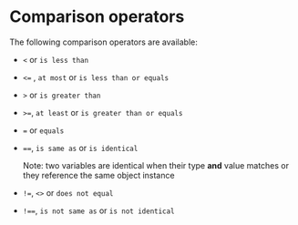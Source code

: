 Comparison operators
========

The following comparison operators are available:

 * `<` or `is less than`
 * `<=` , `at most` or `is less than or equals`
 * `>` or `is greater than`
 * `>=`, `at least` or `is greater than or equals`
 * `=` or `equals`
 * `==`, `is same as` or `is identical`

     Note: two variables are identical when their type **and** value matches or they reference the same object instance

 * `!=`, `<>` or `does not equal`
 * `!==`, `is not same as` or `is not identical`
